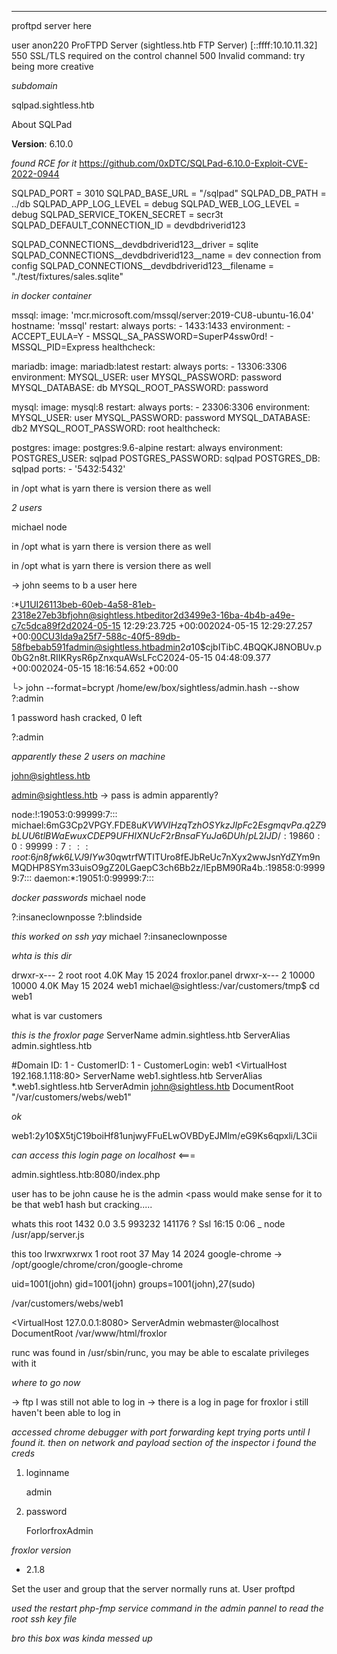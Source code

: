 ___


proftpd server here 

user anon220 ProFTPD Server (sightless.htb FTP Server) [::ffff:10.10.11.32]
550 SSL/TLS required on the control channel
500 Invalid command: try being more creative


*subdomain*

sqlpad.sightless.htb

About SQLPad

**Version**: 6.10.0


*found RCE for it*
https://github.com/0xDTC/SQLPad-6.10.0-Exploit-CVE-2022-0944


SQLPAD_PORT = 3010
SQLPAD_BASE_URL = "/sqlpad"
SQLPAD_DB_PATH = ../db
SQLPAD_APP_LOG_LEVEL = debug
SQLPAD_WEB_LOG_LEVEL = debug
SQLPAD_SERVICE_TOKEN_SECRET = secr3t
SQLPAD_DEFAULT_CONNECTION_ID = devdbdriverid123

SQLPAD_CONNECTIONS__devdbdriverid123__driver = sqlite
SQLPAD_CONNECTIONS__devdbdriverid123__name = dev connection from config
SQLPAD_CONNECTIONS__devdbdriverid123__filename = "./test/fixtures/sales.sqlite"

*in docker container*

  mssql:
    image: 'mcr.microsoft.com/mssql/server:2019-CU8-ubuntu-16.04'
    hostname: 'mssql'
    restart: always
    ports:
      - 1433:1433
    environment:
      - ACCEPT_EULA=Y
      - MSSQL_SA_PASSWORD=SuperP4ssw0rd!
      - MSSQL_PID=Express
    healthcheck:


  mariadb:
    image: mariadb:latest
    restart: always
    ports:
      - 13306:3306
    environment:
      MYSQL_USER: user
      MYSQL_PASSWORD: password
      MYSQL_DATABASE: db
      MYSQL_ROOT_PASSWORD: password


  mysql:
    image: mysql:8
    restart: always
    ports:
      - 23306:3306
    environment:
      MYSQL_USER: user
      MYSQL_PASSWORD: password
      MYSQL_DATABASE: db2
      MYSQL_ROOT_PASSWORD: root
    healthcheck:

  postgres:
    image: postgres:9.6-alpine
    restart: always
    environment:
      POSTGRES_USER: sqlpad
      POSTGRES_PASSWORD: sqlpad
      POSTGRES_DB: sqlpad
    ports:
      - '5432:5432'




in /opt what is yarn there is version there as well



*2 users*

michael
node



in /opt what  is yarn there is version there as well



in /opt what  is yarn there is version there as well



-> john seems to b a user here

:*U1UI26113beb-60eb-4a58-81eb-2318e27eb3bfjohn@sightless.htbeditor2d3499e3-16ba-4b4b-a49e-c7c5dca89f2d2024-05-15 12:29:23.725 +00:002024-05-15 12:29:27.257 +00:00CU3Ida9a25f7-588c-40f5-89db-58fbebab591fadmin@sightless.htbadmin$2a$10$cjbITibC.4BQQKJ8NOBUv.p0bG2n8t.RIIKRysR6pZnxquAWsLFcC2024-05-15 04:48:09.377 +00:002024-05-15 18:16:54.652 +00:00



└> john --format=bcrypt /home/ew/box/sightless/admin.hash --show 
?:admin

1 password hash cracked, 0 left

?:admin




*apparently these 2 users on machine*

john@sightless.htb

admin@sightless.htb -> pass is admin apparently?


node:!:19053:0:99999:7:::
michael:$6$mG3Cp2VPGY.FDE8u$KVWVIHzqTzhOSYkzJIpFc2EsgmqvPa.q2Z9bLUU6tlBWaEwuxCDEP9UFHIXNUcF2rBnsaFYuJa6DUh/pL2IJD/:19860:0:99999:7:::
root:$6$jn8fwk6LVJ9IYw30$qwtrfWTITUro8fEJbReUc7nXyx2wwJsnYdZYm9nMQDHP8SYm33uisO9gZ20LGaepC3ch6Bb2z/lEpBM90Ra4b.:19858:0:99999:7:::
daemon:*:19051:0:99999:7:::



*docker passwords*
michael
node

?:insaneclownposse
?:blindside




*this worked on ssh yay*
michael
?:insaneclownposse




*whta is this dir*

drwxr-x--- 2 root  root  4.0K May 15  2024 froxlor.panel
drwxr-x--- 2 10000 10000 4.0K May 15  2024 web1
michael@sightless:/var/customers/tmp$ cd web1


what is var customers



*this is the froxlor page*
	ServerName admin.sightless.htb
	ServerAlias admin.sightless.htb


#Domain ID: 1 - CustomerID: 1 - CustomerLogin: web1
<VirtualHost 192.168.1.118:80>
  ServerName web1.sightless.htb
  ServerAlias *.web1.sightless.htb
  ServerAdmin john@sightless.htb
  DocumentRoot "/var/customers/webs/web1"





*ok*


web1:$2y$10$X5tjC19boiHf81unjwyFFuELwOVBDyEJMlm/eG9Ks6qpxli/L3Cii



*can access this login page on localhost* <===

admin.sightless.htb:8080/index.php

user has to be john cause he is the admin <pass would make sense for it to be that web1 hash but cracking.....


whats this
root        1432  0.0  3.5 993232 141176 ?       Ssl  16:15   0:06  _ node /usr/app/server.js


this too
lrwxrwxrwx   1 root root   37 May 14  2024 google-chrome -> /opt/google/chrome/cron/google-chrome


uid=1001(john) gid=1001(john) groups=1001(john),27(sudo)


/var/customers/webs/web1


<VirtualHost 127.0.0.1:8080>
	ServerAdmin webmaster@localhost
	DocumentRoot /var/www/html/froxlor


runc was found in /usr/sbin/runc, you may be able to escalate privileges with it






*where to go now*

-> ftp I was still not able to log in
-> there is a log in page for froxlor i still haven't been able to log in




*accessed chrome debugger with port forwarding kept trying ports until I found it. then on network and payload section of the inspector i found the creds*

1. loginname
    
    admin
    
2. password
    
    ForlorfroxAdmin



*froxlor version*
- 2.1.8


 Set the user and group that the server normally runs at.
User				proftpd




*used the restart php-fmp service command in the admin pannel to read the root ssh key file*

*bro this box was kinda messed up*




